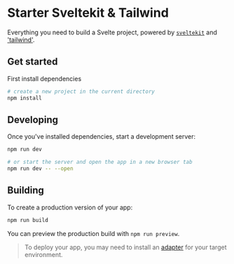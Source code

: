 # Starter Sveltekit & Tailwind

Everything you need to build a Svelte project, powered by [`sveltekit`](https://github.com/sveltejs/kit/tree/master/packages/create-svelte) and ['tailwind'](https://github.com/tailwindlabs/tailwindcss).

## Get started

First install dependencies

```bash
# create a new project in the current directory
npm install
```

## Developing

Once you've installed dependencies, start a development server:

```bash
npm run dev

# or start the server and open the app in a new browser tab
npm run dev -- --open
```

## Building

To create a production version of your app:

```bash
npm run build
```

You can preview the production build with `npm run preview`.

> To deploy your app, you may need to install an [adapter](https://kit.svelte.dev/docs/adapters) for your target environment.
